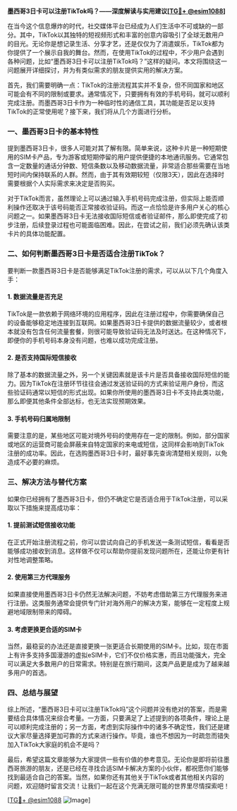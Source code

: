 **墨西哥3日卡可以注册TikTok吗？——深度解读与实用建议[[TG💪+ @esim1088](https://t.me/s/esim1088)]**

在当今这个信息爆炸的时代，社交媒体平台已经成为人们生活中不可或缺的一部分。其中，TikTok以其独特的短视频形式和丰富的创意内容吸引了全球无数用户的目光。无论你是想记录生活、分享才艺，还是仅仅为了消遣娱乐，TikTok都为你提供了一个展示自我的舞台。然而，在使用TikTok的过程中，不少用户会遇到各种问题，比如“墨西哥3日卡可以注册TikTok吗？”这样的疑问。本文将围绕这一问题展开详细探讨，并为有类似需求的朋友提供实用的解决方案。

首先，我们需要明确一点：TikTok的注册流程其实并不复杂，但不同国家和地区可能会有不同的限制或要求。通常情况下，只要拥有有效的手机号码，就可以顺利完成注册。而墨西哥3日卡作为一种临时性的通信工具，其功能是否足以支持TikTok的正常使用呢？接下来，我们将从几个方面进行分析。

### 一、墨西哥3日卡的基本特性

提到墨西哥3日卡，很多人可能对其了解有限。简单来说，这种卡片是一种短期使用的SIM卡产品，专为游客或短期停留的用户提供便捷的本地通讯服务。它通常包含一定数量的通话分钟数、短信条数以及移动数据流量，非常适合那些需要在当地短时间内保持联系的人群。然而，由于其有效期较短（仅限3天），因此在选择时需要根据个人实际需求来决定是否购买。

对于TikTok而言，虽然理论上可以通过输入手机号码完成注册，但实际上能否顺利操作还取决于该号码能否正常接收验证码。而这一点恰恰是许多用户关心的核心问题之一。如果墨西哥3日卡无法接收国际短信或者验证邮件，那么即使完成了初步注册，后续登录过程也可能面临困难。因此，在尝试之前，我们必须先确认该类卡片的具体功能配置。

### 二、如何判断墨西哥3日卡是否适合注册TikTok？

要判断一款墨西哥3日卡是否能够满足TikTok注册的需求，可以从以下几个角度入手：

#### 1. 数据流量是否充足
TikTok是一款依赖于网络环境的应用程序，因此在注册过程中，你需要确保自己的设备能够稳定地连接到互联网。如果墨西哥3日卡提供的数据流量较少，或者根本就没有包含任何流量套餐，则很可能导致验证码无法及时送达。在这种情况下，即便你的手机号码本身没有问题，也难以成功完成注册。

#### 2. 是否支持国际短信接收
除了基本的数据流量之外，另一个关键因素就是该卡片是否具备接收国际短信的能力。因为TikTok在注册环节往往会通过发送验证码的方式来验证用户身份，而这些验证码通常以短信的形式出现。如果你所使用的墨西哥3日卡不支持此类功能，那么即便其他条件全部达标，也无法实现预期效果。

#### 3. 手机号码归属地限制
需要注意的是，某些地区可能对境外号码的使用存在一定的限制。例如，部分国家或地区的运营商可能会屏蔽来自特定国家的来电或短信，这同样会影响到TikTok注册的成功率。因此，在选购墨西哥3日卡时，最好事先查询清楚相关规则，以免造成不必要的麻烦。

### 三、解决方法与替代方案

如果你已经拥有了墨西哥3日卡，但仍不确定它是否适合用于TikTok注册，可以采取以下措施来提高成功率：

#### 1. 提前测试短信接收功能
在正式开始注册流程之前，你可以尝试向自己的手机发送一条测试短信，看看是否能够成功接收到消息。这样做不仅可以帮助你提前发现问题所在，还能让你更有针对性地调整策略。

#### 2. 使用第三方代理服务
如果直接使用墨西哥3日卡仍然无法解决问题，不妨考虑借助第三方代理服务来进行注册。这类服务通常会提供专门针对海外用户的解决方案，能够在一定程度上规避地域限制带来的障碍。

#### 3. 考虑更换更合适的SIM卡
当然，最稳妥的办法还是直接更换一张更适合长期使用的SIM卡。比如，现在市面上有许多支持多国漫游的虚拟eSIM卡，它们不仅价格实惠，而且功能强大，完全可以满足大多数用户的日常需求。特别是在旅行期间，这类产品更是成为了越来越多用户的首选。

### 四、总结与展望

综上所述，“墨西哥3日卡可以注册TikTok吗”这个问题并没有绝对的答案，而是需要结合具体情况来综合考量。一方面，只要满足了上述提到的各项条件，理论上是可以顺利完成注册的；另一方面，考虑到实际操作中的诸多不确定性，我们还是建议大家尽量选择更加可靠的方式来进行操作。毕竟，谁也不想因为一时疏忽而错失加入TikTok大家庭的机会不是吗？

最后，希望这篇文章能够为大家提供一些有价值的参考意见。无论你是即将前往墨西哥旅游的朋友，还是已经在寻找合适SIM卡解决方案的小伙伴，都祝愿你们能够找到最适合自己的答案。当然，如果你还有其他关于TikTok或者其他相关内容的问题，欢迎随时留言交流！让我们一起在这个充满无限可能的世界里尽情探索吧！

[[TG💪+ @esim1088](https://t.me/s/esim1088) ![Image](https://i.postimg.cc/4NQfJmqS/Snipaste-2025-05-13-00-14-12.png)]